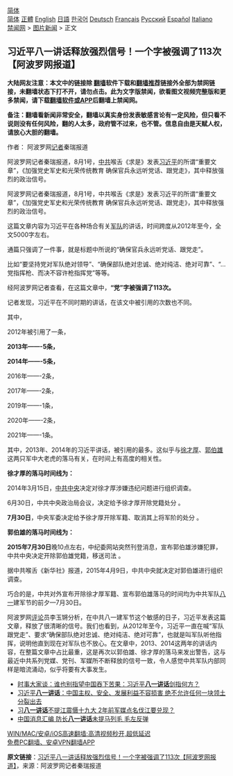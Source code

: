  <!-- 面包屑导航 --> <div class="breadcrumb"><!-- GTranslate: https://gtranslate.io/ -->  <div class="switcher notranslate">  <div class="selected">  <a href="#" onclick="return false;"> 简体</a>  </div>  <div class="option">  <a href="https://www.bannedbook.org" onclick="doGTranslate('zh-CN|zh-CN');jQuery('div.switcher div.selected a').html(jQuery(this).html());return false;" title="简体中文" class="nturl selected"> 简体</a>  <a href="https://www.bannedbook.org/zh-tw/" onclick="doGTranslate('zh-CN|zh-TW');jQuery('div.switcher div.selected a').html(jQuery(this).html());return false;" title="繁體中文" class="nturl"> 正體</a>  <a href="https://www.bannedbook.org/en/" onclick="doGTranslate('zh-CN|en');jQuery('div.switcher div.selected a').html(jQuery(this).html());return false;" title="English" class="nturl"> English</a>  <a href="https://www.bannedbook.org/ja/" onclick="doGTranslate('zh-CN|ja');jQuery('div.switcher div.selected a').html(jQuery(this).html());return false;" title="日本語" class="nturl"> 日語</a>  <a href="https://www.bannedbook.org/ko/" onclick="doGTranslate('zh-CN|ko');jQuery('div.switcher div.selected a').html(jQuery(this).html());return false;" title="한국어" class="nturl"> 한국어</a>  <a href="https://www.bannedbook.org/de/" onclick="doGTranslate('zh-CN|de');jQuery('div.switcher div.selected a').html(jQuery(this).html());return false;" title="Deutsch" class="nturl"> Deutsch</a>  <a href="https://www.bannedbook.org/fr/" onclick="doGTranslate('zh-CN|fr');jQuery('div.switcher div.selected a').html(jQuery(this).html());return false;" title="Français" class="nturl"> Français</a>  <a href="https://www.bannedbook.org/ru/" onclick="doGTranslate('zh-CN|ru');jQuery('div.switcher div.selected a').html(jQuery(this).html());return false;" title="Русский" class="nturl"> Русский</a>  <a href="https://www.bannedbook.org/es/" onclick="doGTranslate('zh-CN|es');jQuery('div.switcher div.selected a').html(jQuery(this).html());return false;" title="Español" class="nturl"> Español</a>  <a href="https://www.bannedbook.org/it/" onclick="doGTranslate('zh-CN|it');jQuery('div.switcher div.selected a').html(jQuery(this).html());return false;" title="Italiano" class="nturl"> Italiano</a>  </div>  </div>      <div class='breadcrumb-sub'><!-- Breadcrumb NavXT 6.3.0 --> <a href="https://www.bannedbook.org/" class="home">禁闻网</a> &gt; <a href="https://www.bannedbook.org/bnews/topimagenews/" class="category">图片新闻</a> &gt; 正文</div></div><h2>习近平八一讲话释放强烈信号！一个字被强调了113次【阿波罗网报道】</h2> <p class="notice"><b>大陆网友注意：本文中的链接除 <a href="https://github.com/bannedbook/fanqiang" >翻墙</a>软件下载和<a href="https://github.com/killgcd/justmysocks/blob/master/README.md">翻墙推荐</a>链接外全部为禁网链接，未翻墙状态下打不开，请勿点击。此为文字版禁闻，欲看图文视频完整版和更多禁闻，请下载<a href="https://github.com/bannedbook/fanqiang">翻墙软件或APP</a>后翻墙上禁闻网。</p><p>备注：翻墙看新闻非常安全，翻墙以真实身份发表敏感言论有一定风险，但只看不说则没有任何风险，翻的人太多，政府管不过来，也不管。信息自由是天赋人权，请放心大胆的翻墙。</b></p>  <div class="entry"> <p>作者： 阿波罗网<a href="https://www.bannedbook.org/bnews/tag/%E8%AE%B0%E8%80%85/" class="st_tag internal_tag" rel="tag" title="标签 记者 下的日志">记者</a>秦瑞报道</p> <p id="summary">阿波罗网记者秦瑞报道，8月1号，<a href="https://www.bannedbook.org/bnews/tag/%e4%b8%ad%e5%85%b1/" class="st_tag internal_tag" rel="tag" title="标签 中共 下的日志">中共</a>喉舌《求是》发表<a href="https://www.bannedbook.org/bnews/tag/%e4%b9%a0%e8%bf%91%e5%b9%b3/" class="st_tag internal_tag" rel="tag" title="标签 习近平 下的日志">习近平</a>的所谓“重要文章”，《加强党史军史和光荣传统教育 确保官兵永远听党话、跟党走》，其中释放强烈的政治信号。</p> <p>阿波罗网记者秦瑞报道，8月1号，中共喉舌《求是》发表习近平的所谓“重要文章”，《加强党史军史和光荣传统教育 确保官兵永远听党话、跟党走》，其中释放强烈的政治信号。</p> <p>这篇文章内容为习近平在各种场合有关<a href="https://www.bannedbook.org/bnews/tag/%E5%86%9B%E9%98%9F/" class="st_tag internal_tag" rel="tag" title="标签 军队 下的日志">军队</a>的讲话，时间跨度从2012年至今，全文5000字左右。</p> <p>通篇只强调了一件事，就是标题中所说的“确保官兵永远听党话、跟党走”。</p> <p>比如“要坚持党对军队绝对领导”、“确保部队绝对忠诚、绝对纯洁、绝对可靠”、“&#8230;党指挥枪、而决不容许枪指挥党”等等。</p> <p>经阿波罗网记者查看，在这篇文章中，<strong>“党”字被强调了113次。</strong></p>  <p>记者发现，习近平在不同时期的讲话，在该文中被引用的次数也不同。</p> <p>其中，</p> <p>2012年被引用了一条，</p> <p><strong>2013年&#8212;&#8212;-5条，</strong></p> <p><strong>2014年&#8212;&#8212;-5条，</strong></p> <p>2016年&#8212;&#8212;-2条，</p> <p>2017年&#8212;&#8212;-2条，</p>  <p>2019年&#8212;&#8212;-1条，</p> <p>2020年&#8212;&#8212;-2条，</p> <p>2021年&#8212;&#8212;-1条。</p> <p>其中，2013年、2014年的习近平讲话，被引用的最多。这似乎与<a href="https://www.bannedbook.org/bnews/tag/%e5%be%90%e6%89%8d%e5%8e%9a/" class="st_tag internal_tag" rel="tag" title="标签 徐才厚 下的日志">徐才厚</a>、<a href="https://www.bannedbook.org/bnews/tag/%e9%83%ad%e4%bc%af%e9%9b%84/" class="st_tag internal_tag" rel="tag" title="标签 郭伯雄 下的日志">郭伯雄</a>这两只军中大老虎的落马有关，在时间上有高度的相关性。</p> <p><strong>徐才厚的落马时间线为：</strong></p> <p>2014年3月15日，<a href="https://www.bannedbook.org/bnews/tag/%e4%b8%ad%e5%85%b1%e4%b8%ad%e5%a4%ae/" class="st_tag internal_tag" rel="tag" title="标签 中共中央 下的日志">中共中央</a>决定对徐才厚涉嫌违纪问题进行组织调查。</p> <p>6月30日，中共中央政治局会议，决定给予徐才厚开除党籍处分&nbsp;。</p>  <p><strong>7月30日</strong>，中央军委决定给予徐才厚开除军籍、取消其上将军阶的处分 。</p> <p><strong>郭伯雄的落马时间线为：</strong></p> <p><strong>2015年7月30日</strong>晚10点左右，中纪委网站突然刊登消息，宣布郭伯雄涉嫌犯罪，中共中央决定开除郭伯雄党籍，移送司法 。</p> <p>据中共喉舌《新华社》报道，2015年4月9日，中共中央就决定对郭伯雄进行组织调查。</p> <p>巧合的是，中共对外宣布开除徐才厚军籍、宣布郭伯雄落马的时间均为中共军队<a href="https://www.bannedbook.org/bnews/tag/%E5%85%AB%E4%B8%80/" class="st_tag internal_tag" rel="tag" title="标签 八一 下的日志">八一</a>建军节的前夕&#8212;7月30日。</p> <p>阿波罗网<span class='wp_keywordlink_affiliate'><a href="https://www.bannedbook.org/bnews/comments/" title="新闻评论" target="_blank">评论</a></span>员李玉锵分析，在中共八一建军节这个敏感的日子，习近平发表这篇文章，释放了很清晰的信号。我们也看到，从2012年至今，习近平一直在喊“军队跟党走”、要求“确保部队绝对忠诚、绝对纯洁、绝对可靠”，也就是叫军队听他指挥，说明他直到现在对军队也不放心。在文章中，2013、2014这两年的讲话内容，在整篇文章中占比最重，这是再次以郭伯雄、徐才厚的落马来发出警告，这与最近中共系列党媒、党刊、军媒所不断释放的信号一致，令人感觉中共军队内部同样是暗流涌动，似乎将要有大事发生。</p> <ul class='op-related-articles' title='相关阅读'> <li><a href='https://www.bannedbook.org/bnews/headline/20170802/801136.html' target='_blank'>时事大家谈：谁也别指望中国吞下苦果：习近平<b>八一讲话</b>剑指何方？</a></li> <li><a href='https://www.bannedbook.org/bnews/headline/20170802/800606.html' target='_blank'>习近平<b>八一讲话</b>：中国主权、安全、发展利益不容损害 绝不允许任何一块领土分裂出去</a></li> <li><a href='https://www.bannedbook.org/bnews/topimagenews/20170801/800506.html' target='_blank'>习<b>八一讲话</b>不提江震慑十九大 2年前军媒点名伐江要兑现？</a></li> <li><a href='https://www.bannedbook.org/bnews/ssgc/20150814/712094.html' target='_blank'>中国消息汇编 防长<b>八一讲话</b>未提马列毛 毛左反弹</a></li> </ul> <p class="texttj"> <a href="https://github.com/bannedbook/fanqiang/wiki/V2ray%E6%9C%BA%E5%9C%BA" target="_blank">WIN/MAC/安卓/iOS高速翻墙:高清视频秒开,超低延迟</a><br/> <a href="https://github.com/bannedbook/fanqiang/wiki/%E7%A6%81%E9%97%BB%E7%BD%91%E5%AE%89%E5%8D%93%E7%BF%BB%E5%A2%99%E6%96%B0%E9%97%BBAPP" target="_blank">免费PC翻墙、安卓VPN翻墙APP</a></p> <p> <b>原文链接</b>：<a class="src_link" href="https://www.aboluowang.com/2021/0801/1626978.html" target="_blank">习近平八一讲话释放强烈信号！一个字被强调了113次【阿波罗网报道】</a>，来源：阿波罗网记者秦瑞报道 </p><a name='sharetosocial'></a>  <div style="margin-bottom:5px;padding-bottom:5px;clear:both"> <div id="archive-pix-1" class="banner-ads"> <!-- AuctionX Display platform tag START --> <div id="26318x728x90x621x_ADSLOT2" clicktrack="%%CLICK_URL_ESC%%"></div> <!-- AuctionX Display platform tag END --> </div> <div id="archive-pix-2" class="banner-ads"> <!-- AuctionX Display platform tag START --> <div id="26315x300x250x621x_ADSLOT2" clicktrack="%%CLICK_URL_ESC%%"></div> <!-- AuctionX Display platform tag END --> </div> </div>  <div id="archive-pix-1" class="banner-ads"> <!-- AuctionX Display platform tag START --> <div id="26318x728x90x621x_ADSLOT3" clicktrack="%%CLICK_URL_ESC%%"></div> <!-- AuctionX Display platform tag END --> </div> </div><!--END ENTRY--> 